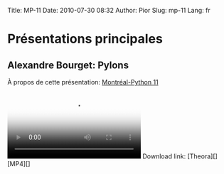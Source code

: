 Title: MP-11
Date: 2010-07-30 08:32
Author: Pior
Slug: mp-11
Lang: fr

<style>#sidebar { display:none;} #content { width: 740px !important; } </style>
Présentations principales
=========================

Alexandre Bourget: Pylons
-------------------------

À propos de cette présentation: [Montréal-Python 11][]   

<video controls poster="http://montrealpython.org/videos/Montreal-Python-11-Alexandre-Bourget-Pylons.jpg">
<source src="http://montrealpython.org/videos/Montreal-Python-11-Alexandre-Bourget-Pylons.mp4" type="video/mp4"></source>
<source src="http://montrealpython.org/videos/Montreal-Python-11-Alexandre-Bourget-Pylons.ogg" type="video/ogg"></source>
Your browser doesn't support HTML5. Please use the download link. If you
use Safari and want to use a libre format, install the Xiph QuickTime
Component at http://www.xiph.org/quicktime </video>   
 Download link: [Theora][] [MP4][]

  [Montréal-Python 11]: http://wiki.montrealpython.org/index.php/Montréal-Python_11
  [Theora]: http://montrealpython.org/videos/Montreal-Python-11-Alexandre-Bourget-Pylons.ogg
  [MP4]: http://montrealpython.org/videos/Montreal-Python-11-Alexandre-Bourget-Pylons.mp4
